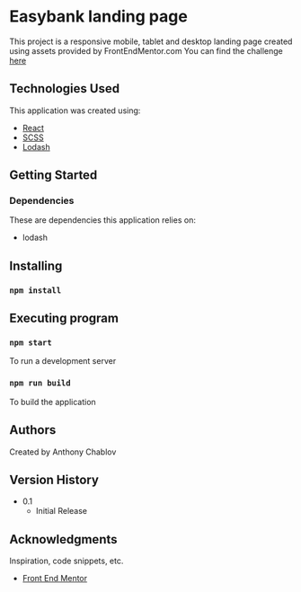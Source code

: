 # Easybank landing page

This project is a responsive mobile, tablet and desktop landing page created using assets provided by FrontEndMentor.com
You can find the challenge [here](https://www.frontendmentor.io/challenges/easybank-landing-page-WaUhkoDN/hub/easybank-landing-page-6yAWTw-xc
)
## Technologies Used
 
This application was created using: 
- [React](https://reactjs.org/) 
- [SCSS](https://sass-lang.com/documentation/syntax) 
- [Lodash](https://lodash.com/)

## Getting Started
### Dependencies
These are dependencies this application relies on:
- lodash

## Installing
### `npm install`


## Executing program
### `npm start` 
To run a development server
### `npm run build`
To build the application

## Authors

Created by Anthony Chablov

## Version History
* 0.1
    * Initial Release
    
## Acknowledgments
Inspiration, code snippets, etc.
* [Front End Mentor](https://www.frontendmentor.io)